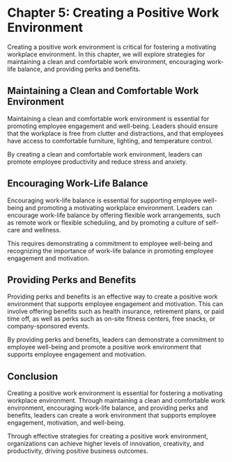 Chapter 5: Creating a Positive Work Environment
===============================================

Creating a positive work environment is critical for fostering a motivating workplace environment. In this chapter, we will explore strategies for maintaining a clean and comfortable work environment, encouraging work-life balance, and providing perks and benefits.

Maintaining a Clean and Comfortable Work Environment
----------------------------------------------------

Maintaining a clean and comfortable work environment is essential for promoting employee engagement and well-being. Leaders should ensure that the workplace is free from clutter and distractions, and that employees have access to comfortable furniture, lighting, and temperature control.

By creating a clean and comfortable work environment, leaders can promote employee productivity and reduce stress and anxiety.

Encouraging Work-Life Balance
-----------------------------

Encouraging work-life balance is essential for supporting employee well-being and promoting a motivating workplace environment. Leaders can encourage work-life balance by offering flexible work arrangements, such as remote work or flexible scheduling, and by promoting a culture of self-care and wellness.

This requires demonstrating a commitment to employee well-being and recognizing the importance of work-life balance in promoting employee engagement and motivation.

Providing Perks and Benefits
----------------------------

Providing perks and benefits is an effective way to create a positive work environment that supports employee engagement and motivation. This can involve offering benefits such as health insurance, retirement plans, or paid time off, as well as perks such as on-site fitness centers, free snacks, or company-sponsored events.

By providing perks and benefits, leaders can demonstrate a commitment to employee well-being and promote a positive work environment that supports employee engagement and motivation.

Conclusion
----------

Creating a positive work environment is essential for fostering a motivating workplace environment. Through maintaining a clean and comfortable work environment, encouraging work-life balance, and providing perks and benefits, leaders can create a work environment that supports employee engagement, motivation, and well-being.

Through effective strategies for creating a positive work environment, organizations can achieve higher levels of innovation, creativity, and productivity, driving positive business outcomes.
